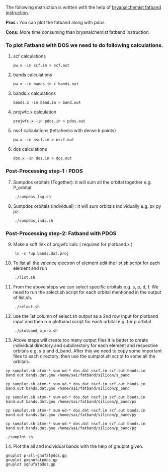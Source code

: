 The following instruction is written with the help of [bryanalchemist fatband instruction](https://github.com/bryanalchemist/MS_Research21/tree/main/NbS2/fatbands). 

**Pros :** You can plot the fatband along with pdos.

**Cons:** More time consuming than bryanalchemist fatband instruction.

### To plot Fatband with DOS we need to do following calculations.
1. scf calculations
	```
	pw.x -in scf.in > scf.out
	```
2. bands calculations
	```
	pw.x -in bands.in > bands.out
	```
3. bands.x calculations
	```
	bands.x -in band.in > band.out
	```
4. projwfc.x calculation
	```
	projwfc.x -in pdos.in > pdos.out
	```
5. nscf calculations (tetrahedra with dense k points)
	```
	pw.x -in nscf.in > nscf.out
	```
6. dos calculations
	```
	dos.x -in dos.in > dos.out
	```
	
### Post-Processing step-1 : PDOS 
7. Sumpdos orbitals (Together): it will sum all the orbital together e.g. P_orbital.
```
	./sumpdos_tog.sh
```
8. Sumpdos orbitals  (individual) : it will sum orbitals individually e.g. px py pz.
```
	./sumpdos_indi.sh
```

### Post-Processing step-2: Fatband with PDOS
9. Make a soft link of projwfc calc ( required for plotband.x )
```
	ln -s *up bands.dat.proj
```
10. To list all the valence electron of element edit the list.sh script for each element and run
```
	./list.sh
```
11. From the above steps we can select specific orbitals e.g. s, p, d, f. We need to run the select.sh script for each orbital mentioned in the output of list.sh. 
```
	./select.sh
```
12. use the 1st column of select.sh output as a 2nd row input for plotband input and then run plotband script for each orbital e.g. for p orbital
```
	./plotband_p_orb.sh
```
13. Above steps will create too many output files it is better to create individual directory and subdirectory for each element and respective orbitals e.g. s p and d_band. After this we need to copy some important files to each directory. then use the sumplot.sh script to some all the orbitals.
```
cp sumplot.sh atom-* sum-ud-* dos.dat nscf.in scf.out bands.in 
band.out bands.dat.gnu /home/sai/fatband/silicon/s_band	

cp sumplot.sh atom-* sum-ud-* dos.dat nscf.in scf.out bands.in band.out bands.dat.gnu /home/sai/fatband/silicon/p_band

cp sumplot.sh atom-* sum-ud-* dos.dat nscf.in scf.out bands.in band.out bands.dat.gnu /home/sai/fatband/silicon/p_band/px

cp sumplot.sh atom-* sum-ud-* dos.dat nscf.in scf.out bands.in band.out bands.dat.gnu /home/sai/fatband/silicon/p_band/py

cp sumplot.sh atom-* sum-ud-* dos.dat nscf.in scf.out bands.in band.out bands.dat.gnu /home/sai/fatband/silicon/p_band/pz

./sumplot.sh
```
14. Plot the all and individual bands with the help of gnuplot given.
```
gnuplot p-all-gnufatpdos.gp
gnuplot pxgnufatpdos.gp
gnuplot sgnufatpdos.gp
```   
